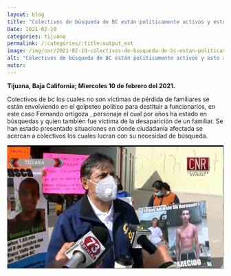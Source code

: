 ```yaml
---
layout: blog
title: "Colectivos de búsqueda de BC están políticamente activos y esto afecta la finalidad de los colectivos que realmente  hacen búsquedas sin lucrar"
Date: 2021-02-10
categories: tijuana
permalink: /:categories/:title:output_ext
image: /img/cnr/2021-02-10-colectivos-de-busqueda-de-bc-estan-politicamente-activos.jpg
alt: "Colectivos de búsqueda de BC están políticamente activos y esto afecta la finalidad de los colectivos que realmente  hacen búsquedas sin lucrar"
autor:
---
```


**Tijuana, Baja California; Miercoles 10 de febrero del 2021.** 

Colectivos de bc los cuales no son víctimas de pérdida de familiares se están envolviendo en el golpeteo político para destituir a funcionarios, en este caso Fernando ortigoza , personaje el cual por años ha estado en búsquedas y quien también fue víctima de la desaparición de un familiar. Se han estado presentado situaciones en donde ciudadanía afectada se acercan a colectivos los cuales lucran con su necesidad de búsqueda.

<div id="carouselExampleSlidesOnly" class="carousel slide" data-ride="carousel">
  <div class="carousel-inner">
    <div class="carousel-item active">
       <img class="d-block w-100" src="/img/cnr/2021-02-10-colectivos-de-busqueda-de-bc-estan-politicamente-activos.jpg" loading="lazy"  alt="Colectivos de búsqueda de BC están políticamente activos y esto afecta la finalidad de los colectivos que realmente  hacen búsquedas sin lucrar">
    </div>
  </div>
</div>